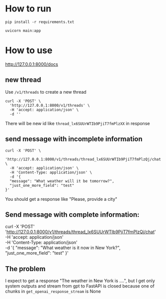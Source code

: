 # How to run

`pip install -r requirements.txt`

`uvicorn main:app`

# How to use

http://127.0.0.1:8000/docs

## new thread
Use `/v1/threads` to create a new thread

```commandline
curl -X 'POST' \
  'http://127.0.0.1:8000/v1/threads' \
  -H 'accept: application/json' \
  -d ''
```

There will be new id like `thread_lx6SUUrWTIb9PjiT7fmPlzXX` in response

## send message with incomplete information

```commandline
curl -X 'POST' \
  'http://127.0.0.1:8000/v1/threads/thread_lx6SUUrWTIb9PjiT7fmPlzQj/chat' \
  -H 'accept: application/json' \
  -H 'Content-Type: application/json' \
  -d '{
  "message": "What weather will it be tomorrow?",
  "just_one_more_field": "test"
}'
```

You should get a response like "Please, provide a city"

## Send message with complete information:
curl -X 'POST' \
  'http://127.0.0.1:8000/v1/threads/thread_lx6SUUrWTIb9PjiT7fmPlzQj/chat' \
  -H 'accept: application/json' \
  -H 'Content-Type: application/json' \
  -d '{
  "message": "What weather is it now in New York?",
  "just_one_more_field": "test"
}'

## The problem

I expect to get a response "The weather in New York is ....", but I get only system outputs and stream from gpt to FastAPI is closed  because one of chunks in `get_openai_response_stream` is None
